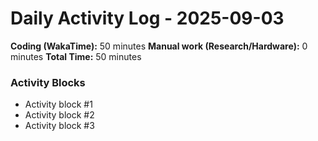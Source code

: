 # Daily Activity Log - 2025-09-03

**Coding (WakaTime):** 50 minutes
**Manual work (Research/Hardware):** 0 minutes
**Total Time:** 50 minutes

### Activity Blocks
- Activity block #1
- Activity block #2
- Activity block #3
